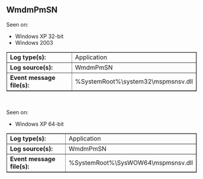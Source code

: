 ## WmdmPmSN

Seen on:
* Windows XP 32-bit
* Windows 2003

<table border="1" class="docutils">
  <tbody>
    <tr>
      <td><b>Log type(s):</b></td>
      <td>Application</td>
    </tr>
    <tr>
      <td><b>Log source(s):</b></td>
      <td>WmdmPmSN</td>
    </tr>
    <tr>
      <td><b>Event message file(s):</b></td>
      <td>%SystemRoot%\system32\mspmsnsv.dll</td>
    </tr>
  </tbody>
</table>

&nbsp;

Seen on:
* Windows XP 64-bit

<table border="1" class="docutils">
  <tbody>
    <tr>
      <td><b>Log type(s):</b></td>
      <td>Application</td>
    </tr>
    <tr>
      <td><b>Log source(s):</b></td>
      <td>WmdmPmSN</td>
    </tr>
    <tr>
      <td><b>Event message file(s):</b></td>
      <td>%SystemRoot%\SysWOW64\mspmsnsv.dll</td>
    </tr>
  </tbody>
</table>

&nbsp;

